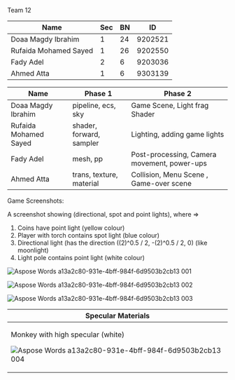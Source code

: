 Team 12



|Name|Sec|BN|ID|
| - | - | - | - |
|Doaa Magdy Ibrahim|1|24|9202521|
|Rufaida Mohamed Sayed|1|26|9202550|
|Fady Adel|2|6|9203036|
|Ahmed Atta|1|6|9303139|



|Name|Phase 1|Phase 2|
| - | - | - |
|Doaa Magdy Ibrahim|pipeline, ecs, sky|Game Scene, Light frag Shader|
|Rufaida Mohamed Sayed|shader, forward, sampler|Lighting, adding game lights|
|Fady Adel|mesh, pp|Post-processing, Camera movement, power-ups|
|Ahmed Atta|trans, texture, material|Collision, Menu Scene , Game-over scene|

Game Screenshots:

A screenshot showing (directional, spot and point lights), where ⇒

1. Coins have point light (yellow colour)
1. Player with torch contains spot light (blue colour)
1. Directional light (has the direction ((2)^0.5 / 2, -(2)^0.5 / 2, 0) (like moonlight)
1. Light pole contains point light (white colour)

![Aspose Words a13a2c80-931e-4bff-984f-6d9503b2cb13 001](https://github.com/Rufaida-Kassem/Wild-Run/assets/68002137/9157691c-2c92-4914-a24f-b12793f765b4)

![Aspose Words a13a2c80-931e-4bff-984f-6d9503b2cb13 002](https://github.com/Rufaida-Kassem/Wild-Run/assets/68002137/604f0876-6b44-4d13-b8ad-9c53fcdf61fb)

![Aspose Words a13a2c80-931e-4bff-984f-6d9503b2cb13 003](https://github.com/Rufaida-Kassem/Wild-Run/assets/68002137/6b5fa3a1-b95e-4c51-be85-dd1b9e2538a0)



|Specular Materials|
| - |
|<p>Monkey with high specular (white)</p><p>![Aspose Words a13a2c80-931e-4bff-984f-6d9503b2cb13 004](https://github.com/Rufaida-Kassem/Wild-Run/assets/68002137/3c313840-1997-4428-b75a-71762bb11d2a)</p>|<p>Box with no specular (black)</p><p>![Aspose Words a13a2c80-931e-4bff-984f-6d9503b2cb13 005](https://github.com/Rufaida-Kassem/Wild-Run/assets/68002137/5c7b9876-1baf-47a9-b9a8-23d04718788c)</p>|

